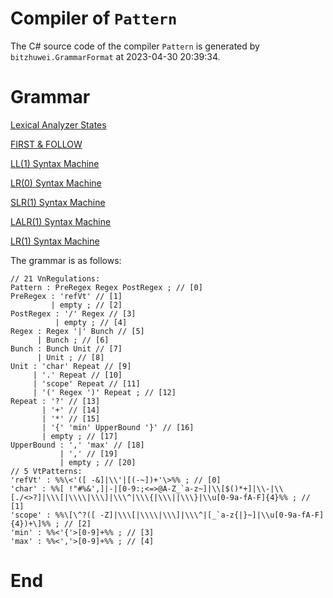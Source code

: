 # Compiler of `Pattern`

The C# source code of the compiler `Pattern` is generated by `bitzhuwei.GrammarFormat` at 2023-04-30 20:39:34.

# Grammar

[Lexical Analyzer States](doc/LexicalStates.md)

[FIRST & FOLLOW](doc/FIRST-FOLLOW.md)

[LL(1) Syntax Machine](doc/SyntaxMachineLL(1).md)

[LR(0) Syntax Machine](doc/SyntaxMachineLR(0).md)

[SLR(1) Syntax Machine](doc/SyntaxMachineSLR(1).md)

[LALR(1) Syntax Machine](doc/SyntaxMachineLALR(1).md)

[LR(1) Syntax Machine](doc/SyntaxMachineLR(1).md)

The grammar is as follows:

```
// 21 VnRegulations:
Pattern : PreRegex Regex PostRegex ; // [0]
PreRegex : 'refVt' // [1]
         | empty ; // [2]
PostRegex : '/' Regex // [3]
          | empty ; // [4]
Regex : Regex '|' Bunch // [5]
      | Bunch ; // [6]
Bunch : Bunch Unit // [7]
      | Unit ; // [8]
Unit : 'char' Repeat // [9]
     | '.' Repeat // [10]
     | 'scope' Repeat // [11]
     | '(' Regex ')' Repeat ; // [12]
Repeat : '?' // [13]
       | '+' // [14]
       | '*' // [15]
       | '{' 'min' UpperBound '}' // [16]
       | empty ; // [17]
UpperBound : ',' 'max' // [18]
           | ',' // [19]
           | empty ; // [20]
// 5 VtPatterns:
'refVt' : %%\<'([ -&]|\\'|[(-~])+'\>%% ; // [0]
'char' : %%[ !"#%&',]|-|[0-9:;<=>@A-Z_`a-z~]|\\[$()*+]|\\-|\\[./<>?]|\\\[|\\\\|\\\]|\\\^|\\\{|\\\||\\\}|\\u[0-9a-fA-F]{4}%% ; // [1]
'scope' : %%\[\^?([ -Z]|\\\[|\\\\|\\\]|\\\^|[_`a-z{|}~]|\\u[0-9a-fA-F]{4})+\]%% ; // [2]
'min' : %%<'{'>[0-9]+%% ; // [3]
'max' : %%<','>[0-9]+%% ; // [4]

```

# End

